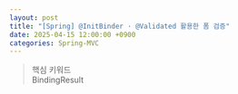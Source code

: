 ```yaml
---
layout: post
title: "[Spring] @InitBinder · @Validated 활용한 폼 검증"
date: 2025-04-15 12:00:00 +0900
categories: Spring-MVC
---
```


> 핵심 키워드<br>
> BindingResult